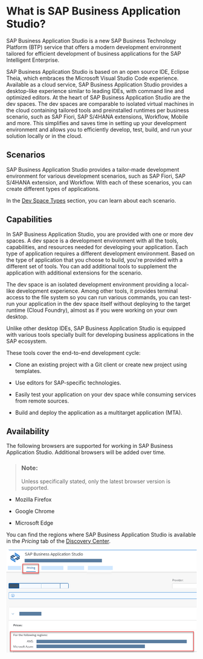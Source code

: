 <!-- loio8f46c6e6f86641cc900871c903761fd4 -->

# What is SAP Business Application Studio?

SAP Business Application Studio is a new SAP Business Technology Platform \(BTP\) service that offers a modern development environment tailored for efficient development of business applications for the SAP Intelligent Enterprise.

SAP Business Application Studio is based on an open source IDE, Eclipse Theia, which embraces the Microsoft Visual Studio Code experience. Available as a cloud service, SAP Business Application Studio provides a desktop-like experience similar to leading IDEs, with command line and optimized editors. At the heart of SAP Business Application Studio are the dev spaces. The dev spaces are comparable to isolated virtual machines in the cloud containing tailored tools and preinstalled runtimes per business scenario, such as SAP Fiori, SAP S/4HANA extensions, Workflow, Mobile and more. This simplifies and saves time in setting up your development environment and allows you to efficiently develop, test, build, and run your solution locally or in the cloud.



<a name="loio8f46c6e6f86641cc900871c903761fd4__section_v5w_5jm_wjb"/>

## Scenarios

SAP Business Application Studio provides a tailor-made development environment for various development scenarios, such as SAP Fiori, SAP S/4HANA extension, and Workflow. With each of these scenarios, you can create different types of applications.

In the [Dev Space Types](dev-space-types-4142f78.md) section, you can learn about each scenario.



<a name="loio8f46c6e6f86641cc900871c903761fd4__section_x1k_xjm_wjb"/>

## Capabilities

In SAP Business Application Studio, you are provided with one or more dev spaces. A dev space is a development environment with all the tools, capabilities, and resources needed for developing your application. Each type of application requires a different development environment. Based on the type of application that you choose to build, you're provided with a different set of tools. You can add additional tools to supplement the application with additional extensions for the scenario.

The dev space is an isolated development environment providing a local-like development experience. Among other tools, it provides terminal access to the file system so you can run various commands, you can test-run your application in the dev space itself without deploying to the target runtime \(Cloud Foundry\), almost as if you were working on your own desktop.

Unlike other desktop IDEs, SAP Business Application Studio is equipped with various tools specially built for developing business applications in the SAP ecosystem.

These tools cover the end-to-end development cycle:

-   Clone an existing project with a Git client or create new project using templates.

-   Use editors for SAP-specific technologies.

-   Easily test your application on your dev space while consuming services from remote sources.

-   Build and deploy the application as a multitarget application \(MTA\).




<a name="loio8f46c6e6f86641cc900871c903761fd4__section_rvc_kxq_mlb"/>

## Availability

The following browsers are supported for working in SAP Business Application Studio. Additional browsers will be added over time.

> ### Note:  
> Unless specifically stated, only the latest browser version is supported.

-   Mozilla Firefox

-   Google Chrome

-   Microsoft Edge


You can find the regions where SAP Business Application Studio is available in the *Pricing* tab of the [Discovery Center](https://discovery-center.cloud.sap/#/serviceCatalog/business-application-studio?region=all&tab=service_plan&licenseModel=cpea).

![](images/Regions_cacf286.png)

